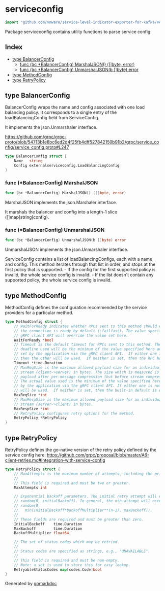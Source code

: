 <!-- Code generated by gomarkdoc. DO NOT EDIT -->

# serviceconfig

```go
import "github.com/vmware/service-level-indicator-exporter-for-kafka/vendor/google.golang.org/grpc/internal/serviceconfig"
```

Package serviceconfig contains utility functions to parse service config.

## Index

- [type BalancerConfig](<#type-balancerconfig>)
  - [func (bc *BalancerConfig) MarshalJSON() ([]byte, error)](<#func-balancerconfig-marshaljson>)
  - [func (bc *BalancerConfig) UnmarshalJSON(b []byte) error](<#func-balancerconfig-unmarshaljson>)
- [type MethodConfig](<#type-methodconfig>)
- [type RetryPolicy](<#type-retrypolicy>)


## type BalancerConfig

BalancerConfig wraps the name and config associated with one load balancing policy. It corresponds to a single entry of the loadBalancingConfig field from ServiceConfig.

It implements the json.Unmarshaler interface.

https://github.com/grpc/grpc-proto/blob/54713b1e8bc6ed2d4f25fb4dff527842150b91b2/grpc/service_config/service_config.proto#L247

```go
type BalancerConfig struct {
    Name   string
    Config externalserviceconfig.LoadBalancingConfig
}
```

### func \(\*BalancerConfig\) MarshalJSON

```go
func (bc *BalancerConfig) MarshalJSON() ([]byte, error)
```

MarshalJSON implements the json.Marshaler interface.

It marshals the balancer and config into a length\-1 slice \(\[\]map\[string\]config\).

### func \(\*BalancerConfig\) UnmarshalJSON

```go
func (bc *BalancerConfig) UnmarshalJSON(b []byte) error
```

UnmarshalJSON implements the json.Unmarshaler interface.

ServiceConfig contains a list of loadBalancingConfigs, each with a name and config. This method iterates through that list in order, and stops at the first policy that is supported. \- If the config for the first supported policy is invalid, the whole service config is invalid. \- If the list doesn't contain any supported policy, the whole service config is invalid.

## type MethodConfig

MethodConfig defines the configuration recommended by the service providers for a particular method.

```go
type MethodConfig struct {
    // WaitForReady indicates whether RPCs sent to this method should wait until
    // the connection is ready by default (!failfast). The value specified via the
    // gRPC client API will override the value set here.
    WaitForReady *bool
    // Timeout is the default timeout for RPCs sent to this method. The actual
    // deadline used will be the minimum of the value specified here and the value
    // set by the application via the gRPC client API.  If either one is not set,
    // then the other will be used.  If neither is set, then the RPC has no deadline.
    Timeout *time.Duration
    // MaxReqSize is the maximum allowed payload size for an individual request in a
    // stream (client->server) in bytes. The size which is measured is the serialized
    // payload after per-message compression (but before stream compression) in bytes.
    // The actual value used is the minimum of the value specified here and the value set
    // by the application via the gRPC client API. If either one is not set, then the other
    // will be used.  If neither is set, then the built-in default is used.
    MaxReqSize *int
    // MaxRespSize is the maximum allowed payload size for an individual response in a
    // stream (server->client) in bytes.
    MaxRespSize *int
    // RetryPolicy configures retry options for the method.
    RetryPolicy *RetryPolicy
}
```

## type RetryPolicy

RetryPolicy defines the go\-native version of the retry policy defined by the service config here: https://github.com/grpc/proposal/blob/master/A6-client-retries.md#integration-with-service-config

```go
type RetryPolicy struct {
    // MaxAttempts is the maximum number of attempts, including the original RPC.
    //
    // This field is required and must be two or greater.
    MaxAttempts int

    // Exponential backoff parameters. The initial retry attempt will occur at
    // random(0, initialBackoff). In general, the nth attempt will occur at
    // random(0,
    //   min(initialBackoff*backoffMultiplier**(n-1), maxBackoff)).
    //
    // These fields are required and must be greater than zero.
    InitialBackoff    time.Duration
    MaxBackoff        time.Duration
    BackoffMultiplier float64

    // The set of status codes which may be retried.
    //
    // Status codes are specified as strings, e.g., "UNAVAILABLE".
    //
    // This field is required and must be non-empty.
    // Note: a set is used to store this for easy lookup.
    RetryableStatusCodes map[codes.Code]bool
}
```



Generated by [gomarkdoc](<https://github.com/princjef/gomarkdoc>)
